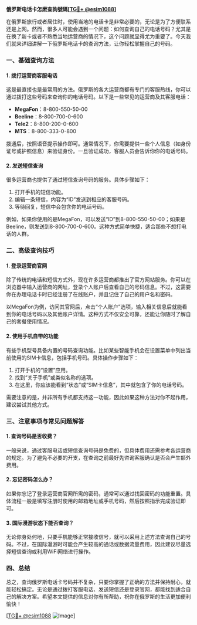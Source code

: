 **俄罗斯电话卡怎麽查詢號碼[[TG💪+ @esim1088](https://t.me/s/esim1088)]**

在俄罗斯旅行或者居住时，使用当地的电话卡是非常必要的，无论是为了方便联系还是上网。然而，很多人可能会遇到一个问题：如何查询自己的电话号码？尤其是在换了新卡或者不熟悉当地运营商的情况下，这个问题就显得尤为重要了。今天我们就来详细讲解一下俄罗斯电话卡的查询方法，让你轻松掌握自己的号码。

### 一、基础查询方法

#### 1. 拨打运营商客服电话
这是最直接也是最常用的方法。俄罗斯的各大运营商都有专门的客服热线，你可以通过拨打这些号码来查询你的电话号码。以下是一些常见的运营商及其客服电话：

- **MegaFon**：8-800-550-50-00
- **Beeline**：8-800-700-0-600
- **Tele2**：8-800-200-0-600
- **MTS**：8-800-333-0-800

拨通后，按照语音提示操作即可。通常情况下，你需要提供一些个人信息（如身份证号或护照信息）来验证身份。一旦验证成功，客服人员会告诉你你的电话号码。

#### 2. 发送短信查询
很多运营商也提供了通过短信查询号码的服务。具体步骤如下：

1. 打开手机的短信功能。
2. 编辑一条短信，内容为“ID”发送到相应的客服号码。
3. 等待回复，短信中会包含你的电话号码。

例如，如果你使用的是MegaFon，可以发送“ID”到8-800-550-50-00；如果是Beeline，则发送到8-800-700-0-600。这种方式简单快捷，适合那些不想打电话的人群。

### 二、高级查询技巧

#### 1. 登录运营商官网
除了传统的电话和短信方式外，现在许多运营商都推出了官方网站服务。你可以在浏览器中输入运营商的网址，登录个人账户后查看自己的号码信息。不过，这需要你在办理电话卡时已经注册了在线账户，并且记住了自己的用户名和密码。

以MegaFon为例，访问其官网后，点击“个人账户”选项，输入相关信息后就能看到你的电话号码以及其他账户详情。这种方式不仅安全可靠，还能让你随时了解自己的套餐使用情况。

#### 2. 使用手机自带的功能
有些手机型号具备内置的号码查询功能。比如某些智能手机会在设置菜单中列出当前使用的SIM卡信息，包括手机号码。具体操作步骤如下：

1. 打开手机的“设置”应用。
2. 找到“关于手机”或类似名称的选项。
3. 在这里，你应该能看到“状态”或“SIM卡信息”，其中就包含了你的电话号码。

需要注意的是，并非所有手机都支持这一功能，因此如果这种方法对你不起作用，建议尝试其他方式。

### 三、注意事项与常见问题解答

#### 1. 查询号码是否收费？
一般来说，通过客服电话或短信查询号码是免费的，但具体费用还需参考各运营商的规定。为了避免不必要的开支，在查询之前最好先咨询客服确认是否会产生额外费用。

#### 2. 忘记密码怎么办？
如果你忘记了登录运营商官网所需的密码，通常可以通过找回密码的功能重置。具体流程一般是填写注册时使用的邮箱地址或手机号码，然后按照指示完成验证即可。

#### 3. 国际漫游状态下能否查询？
无论你身处何地，只要手机能够正常接收信号，就可以采用上述方法查询自己的号码。不过，在国际漫游时可能会产生较高的通话或数据流量费用，因此建议尽量选择短信查询或利用WiFi网络进行操作。

### 四、总结

总之，查询俄罗斯电话卡号码并不复杂，只要你掌握了正确的方法并保持耐心，就能轻松搞定。无论是通过拨打客服电话、发送短信还是登录官网，都能找到适合自己的解决方案。希望本文提供的信息对你有所帮助，祝你在俄罗斯的生活更加便利愉快！

[[TG💪+ @esim1088](https://t.me/s/esim1088) ![Image](https://i.postimg.cc/4NQfJmqS/Snipaste-2025-05-13-00-14-12.png)]